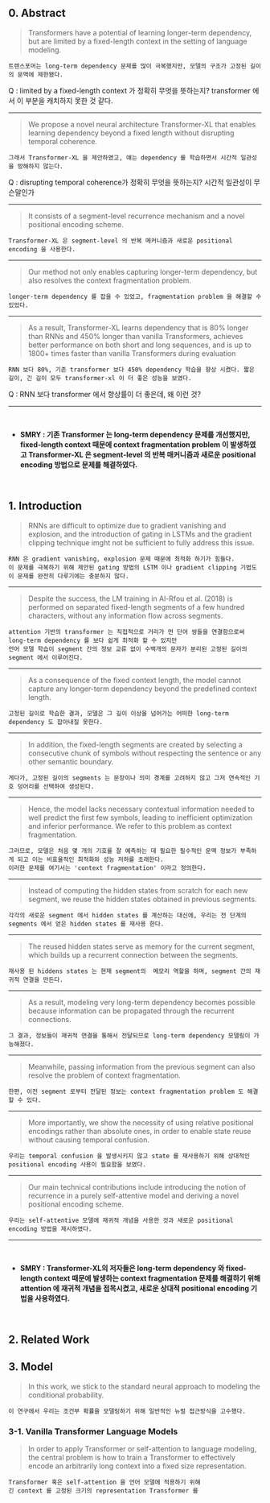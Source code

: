 ## 0. Abstract
 
> Transformers have a potential of learning longer-term dependency, but are limited by a fixed-length context in the setting of language modeling.   

```
트렌스포머는 long-term dependency 문제를 많이 극복했지만, 모델의 구조가 고정된 길이의 문맥에 제한됐다.   
```

Q : limited by a fixed-length context 가 정확히 무엇을 뜻하는지? transformer 에서 이 부분을 캐치하지 못한 것 같다.

---

> We propose a novel neural architecture Transformer-XL that enables learning dependency beyond a fixed length without disrupting temporal coherence.

```
그래서 Transformer-XL 을 제안하였고, 얘는 dependency 를 학습하면서 시간적 일관성을 방해하지 않는다.   
```

Q : disrupting temporal coherence가 정확히 무엇을 뜻하는지? 시간적 일관성이 무슨말인가

---

> It consists of a segment-level recurrence mechanism and a novel positional encoding scheme.

```
Transformer-XL 은 segment-level 의 반복 메커니즘과 새로운 positional encoding 을 사용한다.
```

---

> Our method not only enables capturing longer-term dependency, but also resolves the context fragmentation problem.

```
longer-term dependency 를 잡을 수 있었고, fragmentation problem 을 해결할 수 있었다.
```

---

> As a result, Transformer-XL learns dependency that is 80% longer than RNNs and 450% longer than vanilla Transformers, achieves better performance on both short and long sequences, and is up to 1800+ times faster than vanilla Transformers during evaluation

```
RNN 보다 80%, 기존 transformer 보다 450% dependency 학습을 향상 시켰다. 짧은 길이, 긴 길이 모두 transformer-xl 이 더 좋은 성능을 보였다.
```

Q : RNN 보다 transformer 에서 향상률이 더 좋은데, 왜 이런 것?

---

</br>

- **SMRY : 기존 Transformer 는 long-term dependency 문제를 개선했지만, fixed-length context 때문에 context fragmentation problem 이 발생하였고 Transformer-XL 은 segment-level 의 반복 매커니즘과 새로운 positional encoding 방법으로 문제를 해결하였다.**

</br>

## 1. Introduction

> RNNs are difficult to optimize due to gradient vanishing and explosion, and the introduction of gating in LSTMs and the gradient clipping technique imght not be sufficient to fully address this issue.

```
RNN 은 gradient vanishing, explosion 문제 때문에 최적화 하기가 힘들다.
이 문제를 극복하기 위해 제안된 gating 방법의 LSTM 이나 gradient clipping 기법도 이 문제를 완전히 다루기에는 충분하지 않다.
```

---

> Despite the success, the LM training in Al-Rfou et al. (2018) is performed on separated fixed-length segments of a few hundred characters, without any information flow across segments.

```
attention 기반의 transformer 는 직접적으로 거리가 먼 단어 쌍들을 연결함으로써 long-term dependency 를 보다 쉽게 최적화 할 수 있지만
언어 모델 학습이 segment 간의 정보 교류 없이 수백개의 문자가 분리된 고정된 길이의 segment 에서 이루어진다.
```

---

> As a consequence of the fixed context length, the model cannot capture any longer-term dependency beyond the predefined context length.

```
고정된 길이로 학습한 결과, 모델은 그 길이 이상을 넘어가는 어떠한 long-term dependency 도 잡아내질 못한다.
```

---

>  In addition, the fixed-length segments are created by selecting a consecutive chunk of symbols without respecting the sentence or any other semantic boundary.

```
게다가, 고정된 길이의 segments 는 문장이나 의미 경계를 고려하지 않고 그저 연속적인 기호 덩어리를 선택하여 생성된다.
```

---

> Hence, the model lacks necessary contextual information needed to well predict the first few symbols, leading to inefficient optimization and inferior performance. We refer to this problem as context fragmentation.

```
그러므로, 모델은 처음 몇 개의 기호를 잘 예측하는 데 필요한 필수적인 문맥 정보가 부족하게 되고 이는 비효율적인 최적화와 성능 저하를 초래한다.
이러한 문제를 여기서는 'context fragmentation' 이라고 정의한다.
```

---

> Instead of computing the hidden states from scratch for each new segment, we reuse the hidden states obtained in previous segments.

```
각각의 새로운 segment 에서 hidden states 를 계산하는 대신에, 우리는 전 단계의 segments 에서 얻은 hidden states 를 재사용 한다.
```

---

> The reused hidden states serve as memory for the current segment, which builds up a recurrent connection between the segments.

```
재사용 된 hiddens states 는 현재 segment의  메모리 역할을 하며, segment 간의 재귀적 연결을 만든다.
```

---

> As a result, modeling very long-term dependency becomes possible because information can be propagated through the recurrent connections.

```
그 결과, 정보들이 재귀적 연결을 통해서 전달되므로 long-term dependency 모델링이 가능해졌다.
```

---

> Meanwhile, passing information from the previous segment can also resolve the problem of context fragmentation.

```
한편, 이전 segment 로부터 전달된 정보는 context fragmentation problem 도 해결할 수 있다.
```

---

> More importantly, we show the necessity of using relative positional encodings rather than absolute ones, in order to enable state reuse without causing temporal confusion.

```
우리는 temporal confusion 을 발생시키지 않고 state 를 재사용하기 위해 상대적인 positional encoding 사용이 필요함을 보였다.
```

---

> Our main technical contributions include introducing the notion of recurrence in a purely self-attentive model and deriving a novel positional encoding scheme.

```
우리는 self-attentive 모델에 재귀적 개념을 사용한 것과 새로운 positional encoding 방법을 제시하였다.
```

---

</br>

- **SMRY : Transformer-XL의 저자들은 long-term dependency 와 fixed-length context 때문에 발생하는 context fragmentation 문제를 해결하기 위해 attention 에 재귀적 개념을 접목시켰고, 새로운 상대적 positional encoding 기법을 사용하였다.**

</br>

## 2. Related Work

## 3. Model

> In this work, we stick to the standard neural approach to modeling the conditional probability.

```
이 연구에서 우리는 조건부 확률을 모델링하기 위해 일반적인 뉴럴 접근방식을 고수했다.
```

### 3-1. Vanilla Transformer Language Models

> In order to apply Transformer or self-attention to language modeling, the central problem is how to train a Transformer to effectively encode an arbitrarily long context into a fixed size representation.

```
Transformer 혹은 self-attention 을 언어 모델에 적용하기 위해
긴 context 를 고정된 크기의 representation Transformer 를
